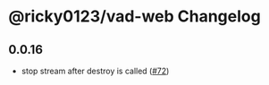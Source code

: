 # @ricky0123/vad-web Changelog

## 0.0.16

* stop stream after destroy is called ([#72](https://github.com/Sahl-AI/vad/pull/72))
